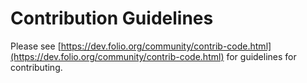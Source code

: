 # Contribution Guidelines

Please see [https://dev.folio.org/community/contrib-code.html](https://dev.folio.org/community/contrib-code.html) for guidelines for contributing.

